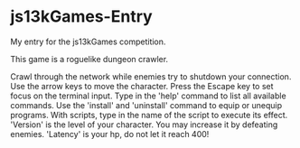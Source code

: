 # js13kGames-Entry
My entry for the js13kGames competition.


This game is a roguelike dungeon crawler.

Crawl through the network while enemies try to shutdown your connection.
Use the arrow keys to move the character.
Press the Escape key to set focus on the terminal input.
Type in the 'help' command to list all available commands.
Use the 'install' and 'uninstall' command to equip or unequip programs.
With scripts, type in the name of the script to execute its effect. 
'Version' is the level of your character. You may increase it by defeating enemies. 
'Latency' is your hp, do not let it reach 400!